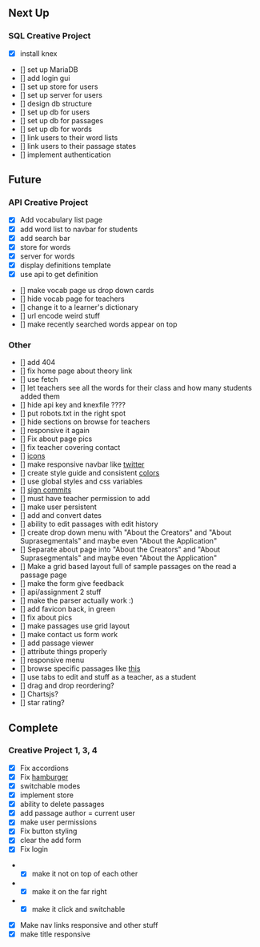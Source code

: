 ## Next Up

### SQL Creative Project

- [x] install knex
- [] set up MariaDB
- [] add login gui
- [] set up store for users
- [] set up server for users
- [] design db structure
- [] set up db for users
- [] set up db for passages
- [] set up db for words
- [] link users to their word lists
- [] link users to their passage states
- [] implement authentication

## Future

### API Creative Project

- [x] Add vocabulary list page
- [x] add word list to navbar for students
- [x] add search bar
- [x] store for words
- [x] server for words
- [x] display definitions template
- [x] use api to get definition
- [] make vocab page us drop down cards
- [] hide vocab page for teachers
- [] change it to a learner's dictionary
- [] url encode weird stuff
- [] make recently searched words appear on top

### Other

- [] add 404
- [] fix home page about theory link
- [] use fetch
- [] let teachers see all the words for their class and how many students added them
- [] hide api key and knexfile ????
- [] put robots.txt in the right spot
- [] hide sections on browse for teachers
- [] responsive it again
- [] Fix about page pics
- [] fix teacher covering contact
- [] [icons](https://www.w3schools.com/icons/default.asp)
- [] make responsive navbar like [twitter](https://twitter.com/intcreator)
- [] create style guide and consistent [colors](https://onextrapixel.com/anatomy-of-colors-in-web-design-pure-as-snow-white/)
- [] use global styles and css variables
- [] [sign commits](https://help.github.com/articles/signing-commits-with-gpg/)
- [] must have teacher permission to add
- [] make user persistent
- [] add and convert dates
- [] ability to edit passages with edit history
- [] create drop down menu with "About the Creators" and "About Suprasegmentals" and maybe even "About the Application"
- [] Separate about page into "About the Creators" and "About Suprasegmentals" and maybe even "About the Application"
- [] Make a grid based layout full of sample passages on the read a passage page
- [] make the form give feedback
- [] api/assignment 2 stuff
- [] make the parser actually work :)
- [] add favicon back, in green
- [] fix about pics
- [] make passages use grid layout
- [] make contact us form work
- [] add passage viewer
- [] attribute things properly
- [] responsive menu
- [] browse specific passages like [this](https://github.com/BYU-CS260-Winter-2018/lab3/wiki)
- [] use tabs to edit and stuff as a teacher, as a student
- [] drag and drop reordering?
- [] Chartsjs?
- [] star rating?

## Complete

### Creative Project 1, 3, 4

- [x] Fix accordions
- [x] Fix [hamburger](https://www.w3schools.com/howto/howto_js_topnav_responsive.asp)
- [x] switchable modes
- [x] implement store
- [x] ability to delete passages
- [x] add passage author = current user
- [x] make user permissions 
- [x] Fix button styling
- [x] clear the add form
- [x] Fix login
- - [x] make it not on top of each other
- - [x] make it on the far right
- - [x] make it click and switchable
- [x] Make nav links responsive and other stuff
- [x] make title responsive
